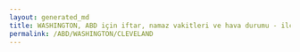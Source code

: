 ```yaml
---
layout: generated_md
title: WASHINGTON, ABD için iftar, namaz vakitleri ve hava durumu - ilçe/eyalet seç
permalink: /ABD/WASHINGTON/CLEVELAND
---
```


<script type="text/javascript">
  var country = ABD;
  var city = WASHINGTON;
  var state = CLEVELAND;
  var lat = 72;
  var lon = 21;
</script>
